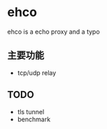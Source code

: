 # ehco
ehco is a echo proxy and a typo

## 主要功能

* tcp/udp relay

## TODO

* tls tunnel
* benchmark

